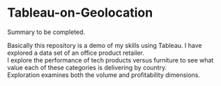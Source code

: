 # Tableau-on-Geolocation

Summary to be completed.  

Basically this repository is a demo of my skills using Tableau. I have explored a data set of an office product retailer.  
I explore the performance of tech products versus furniture to see what value each of these categories is delivering by country.  
Exploration examines both the volume and profitability dimensions. 
